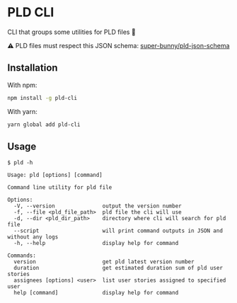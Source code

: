 # PLD CLI

CLI that groups some utilities for PLD files 🔧

⚠ PLD files must respect this JSON schema: [super-bunny/pld-json-schema](https://github.com/super-bunny/pld-json-schema)

## Installation

With npm:

```bash
npm install -g pld-cli
```

With yarn:

```bash
yarn global add pld-cli
```

## Usage

```
$ pld -h

Usage: pld [options] [command]

Command line utility for pld file

Options:
  -V, --version               output the version number
  -f, --file <pld_file_path>  pld file the cli will use
  -d, --dir <pld_dir_path>    directory where cli will search for pld file
  --script                    will print command outputs in JSON and without any logs
  -h, --help                  display help for command

Commands:
  version                     get pld latest version number
  duration                    get estimated duration sum of pld user stories
  assignees [options] <user>  list user stories assigned to specified user
  help [command]              display help for command
```
